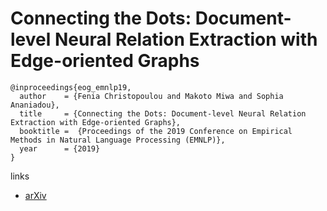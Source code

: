 # Connecting the Dots: Document-level Neural Relation Extraction with Edge-oriented Graphs

```
@inproceedings{eog_emnlp19,
  author    = {Fenia Christopoulou and Makoto Miwa and Sophia Ananiadou},
  title     = {Connecting the Dots: Document-level Neural Relation Extraction with Edge-oriented Graphs},
  booktitle =  {Proceedings of the 2019 Conference on Empirical Methods in Natural Language Processing (EMNLP)},
  year      = {2019}
}
```

links
- [arXiv](https://arxiv.org/abs/1909.00228)
